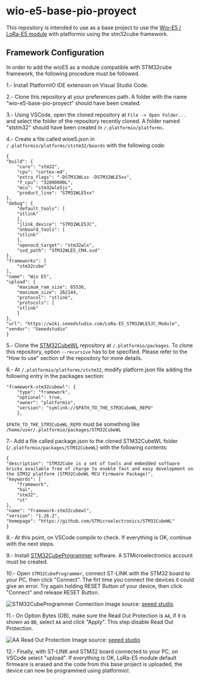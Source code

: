 # wio-e5-base-pio-proyect

This repository is intended to use as a base project to use the [Wio-E5 / LoRa-E5 module](https://wiki.seeedstudio.com/LoRa-E5_STM32WLE5JC_Module/) with platformio using the stm32cube 
framework.

## Framework Configuration

In order to add the wioE5 as a module compatible with STM32cube framework, the following procedure must be followed.

1.- Install PlatformIO IDE extension on Visual Studio Code.

2.- Clone this repository at your preferences path. A folder with the name "wio-e5-base-pio-proyect" should have been created.

3.- Using VSCode, open the cloned repository at ``File -> Open Folder...`` and select the folder of the repository recently cloned. A folder named "ststm32" should have been created in `/.platformio/platforms`.

4.- Create a file called wioe5.json in `/.platformio/platforms/ststm32/boards` with the following code:

    {
    "build": {
        "core": "stm32",
        "cpu": "cortex-m4",
        "extra_flags": "-DSTM32WLxx -DSTM32WLE5xx",
        "f_cpu": "32000000L",
        "mcu": "stm32wle5jc",
        "product_line": "STM32WLE5xx"
    },
    "debug": {
        "default_tools": [
        "stlink"
        ],
        "jlink_device": "STM32WLE5JC",
        "onboard_tools": [
        "stlink"
        ],
        "openocd_target": "stm32wlx",
        "svd_path": "STM32WLE5_CM4.svd"
    },
    "frameworks": [
        "stm32cube"
    ],
    "name": "Wio E5",
    "upload": {
        "maximum_ram_size": 65536,
        "maximum_size": 262144,
        "protocol": "stlink",
        "protocols": [
        "stlink"
        ]
    },
    "url": "https://wiki.seeedstudio.com/LoRa-E5_STM32WLE5JC_Module",
    "vendor": "Seeedstudio"
    }

5.- Clone the [STM32CubeWL](https://github.com/STMicroelectronics/STM32CubeWL) repository at `/.platformio/packages`. To clone this repository, option ``--recursive`` has to be specified. Please refer to the "How to use" section of the repository for more details.


6.- At ``/.platformio/platforms/ststm32``, modify platform.json file adding the following entry in the packages section:

    "framework-stm32cubewl": {
        "type": "framework",
        "optional": true,
        "owner": "platformio",
        "version": "symlink://$PATH_TO_THE_STM3CubeWL_REPO"
        },

``$PATH_TO_THE_STM3CubeWL_REPO`` must be something like ``/home/user/.platformio/packages/STM32CubeWL``

7.- Add a file called package.json to the cloned STM32CubeWL folder (``/.platformio/packages/STM32CubeWL``) with the following contents:

    {
    "description": "STM32Cube is a set of tools and embedded software bricks available free of charge to enable fast and easy development on the STM32 platform (STM32CubeWL MCU Firmware Package)",
    "keywords": [
        "framework",
        "hal",
        "stm32",
        "st"
    ],
    "name": "framework-stm32cubewl",
    "version": "1.26.2",
    "homepage": "https://github.com/STMicroelectronics/STM32CubeWL"
    }

8.- At this point, on VSCode compile to check. If everything is OK, continue with the next steps.

9.- Install [STM32CubeProgrammer](https://www.st.com/en/development-tools/stm32cubeprog.html) software. A STMicroelectronics account must be created.

10.- Open ``STM32CubeProgrammer``, connect ST-LINK with the STM32 board to your PC, then click "Connect". The firt time you connect the devices it could give an error. Try again holding RESET Button of your device, then click "Connect" and release RESET Button.


![STM32CubeProgrammer Connection](https://files.seeedstudio.com/wiki/LoRa-E5_Development_Kit/wiki%20images/program1.png)
Image source: [seeed studio](https://wiki.seeedstudio.com/LoRa-E5_STM32WLE5JC_Module/)


11.- On Option Bytes (OB), make sure the Read Out Protection is ``AA``, if it is shown as ``BB``, select ``AA`` and click "Apply". This step disable Read Out Protection.


![AA Read Out Protection](https://files.seeedstudio.com/wiki/LoRa-E5_Development_Kit/wiki%20images/program2.png)
Image source: [seeed studio](https://wiki.seeedstudio.com/LoRa-E5_STM32WLE5JC_Module/)


12.- Finally, with ST-LINK and STM32 board connected to your PC, on VSCode select "upload". If everything is OK, LoRa-E5 module default firmware is erased and the code from this base project is uploaded, the device can now be programmed using platformio!.
